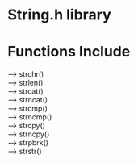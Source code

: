 # String.h library
# Functions Include 

--> strchr() <br />
--> strlen() <br />
--> strcat() <br />
--> strncat() <br />
--> strcmp() <br />
--> strncmp() <br />
--> strcpy() <br />
--> strncpy() <br />
--> strpbrk() <br />
--> strstr() <br />
